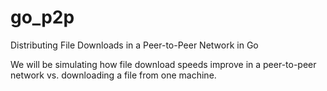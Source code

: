 # go_p2p
Distributing File Downloads in a Peer-to-Peer Network in Go

We will be simulating how file download speeds improve in a peer-to-peer network vs. downloading a file from one machine.
